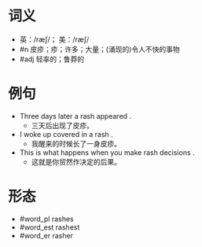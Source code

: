 # 词义
- 英：/ræʃ/； 美：/ræʃ/
- #n 皮疹；疹；许多；大量；(涌现的)令人不快的事物
- #adj 轻率的；鲁莽的
# 例句
- Three days later a rash appeared .
	- 三天后出现了皮疹。
- I woke up covered in a rash .
	- 我醒来的时候长了一身皮疹。
- This is what happens when you make rash decisions .
	- 这就是你贸然作决定的后果。
# 形态
- #word_pl rashes
- #word_est rashest
- #word_er rasher
